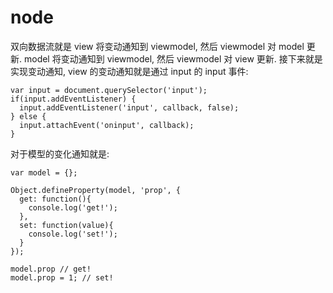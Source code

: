  # node

双向数据流就是 view 将变动通知到 viewmodel, 然后 viewmodel 对 model 更新. model 将变动通知到 viewmodel, 然后 viewmodel 对 view 更新.
接下来就是实现变动通知, view 的变动通知就是通过 input 的 input 事件:
```
var input = document.querySelector('input');
if(input.addEventListener) {
  input.addEventListener('input', callback, false);
} else {
  input.attachEvent('oninput', callback);
}
```
对于模型的变化通知就是:
```
var model = {};

Object.defineProperty(model, 'prop', {
  get: function(){
    console.log('get!');
  },
  set: function(value){
    console.log('set!');
  }
});

model.prop // get!
model.prop = 1; // set!
```